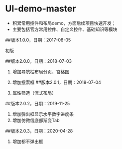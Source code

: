 # UI-demo-master

* 积累常用控件和布局demo，方面后续项目快速开发；
* 主要包括官方常用控件、自定义控件、基础知识等模块

##版本1.0.0，日期：2017-08-05

初版

##版本2.0.0，日期：2018-07-03

1. 增加导航栏布局分页，宫格图
2. 增加搜索框
##版本2.0.1，日期：2018-07-04

1. 属性筛选（流式布局）

##版本2.0.2，日期：2019-11-25

1. 增加弹出框显示水平数字进度条
2. 增加仿微信底部渐变Tab

##版本2.0.3，日期：2020-04-28

1. 增加都不弹出框